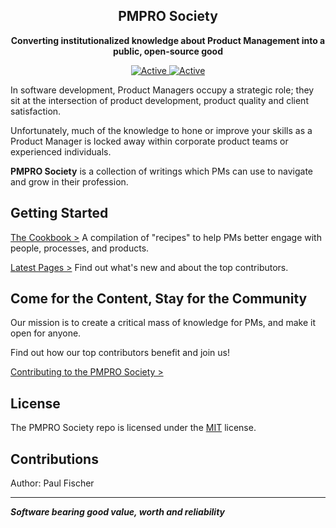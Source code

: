 
<h2 align="center">PMPRO Society</h2>

<p align="center"> <b> Converting institutionalized knowledge about Product Management into a public, open-source good
</b></p>

<div align="center">

  <a href="https://authcompanion.com">
     <img alt="Active" src="https://img.shields.io/badge/status-early%20community-orange">
  </a>

  <a href="https://authcompanion.com">
     <img alt="Active" src="https://img.shields.io/badge/Total%20Articles-6-success">
  </a>


</div>

In software development, Product Managers occupy a strategic role; they sit at the intersection of product development, product quality and client satisfaction.

Unfortunately, much of the knowledge to hone or improve your skills as a Product Manager is locked away within corporate product teams or experienced individuals.

**PMPRO Society** is a collection of writings which PMs can use to navigate and grow in their profession.

## Getting Started
[The Cookbook >](https://pmprosociety/cookbook/)
A compilation of "recipes" to help PMs better engage with people, processes, and products.

[Latest Pages >](https://pmprosociety/latest/)
Find out what's new and about the top contributors.

## Come for the Content, Stay for the Community

Our mission is to create a critical mass of knowledge for PMs, and make it open for anyone.

Find out how our top contributors benefit and join us!

[Contributing to the PMPRO Society >](https://pmprosociety/contribute/)

## License

The PMPRO Society repo is licensed under the [MIT](https://opensource.org/licenses/MIT) license.

## Contributions
Author: Paul Fischer


---
**_Software bearing good value, worth and reliability_**
